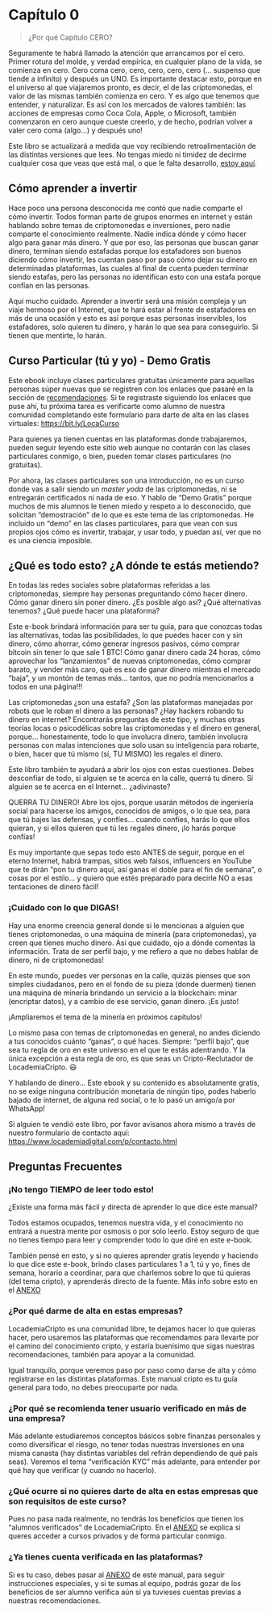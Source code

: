 # Capítulo 0

>¿Por qué Capítulo CERO?

Seguramente te habrá llamado la atención que arrancamos por el cero. Primer rotura del molde, y verdad empírica, en cualquier plano de la vida, se comienza en cero. Cero coma cero, cero, cero, cero, cero (… suspenso que tiende a infinito) y después un UNO. Es importante destacar esto, porque en el universo al que viajaremos pronto, es decir, el de las criptomonedas, el valor de las mismas también comienza en cero. Y es algo que tenemos que entender, y naturalizar. Es así con los mercados de valores también: las acciones de empresas como Coca Cola, Apple, o Microsoft, también comenzaron en cero aunque cueste creerlo, y de hecho, podrían volver a valer cero coma (algo…) y después uno!

Este libro se actualizará a medida que voy recibiendo retroalimentación de las distintas versiones que lees. No tengas miedo ni timidez de decirme cualquier cosa que veas que está mal, o que le falta desarrollo, [estoy aquí](/#¿quién-es-walddo).

## Cómo aprender a invertir
Hace poco una persona desconocida me contó que nadie comparte el cómo invertir. Todos forman parte de grupos enormes en internet y están hablando sobre temas de criptomonedas e inversiones, pero nadie comparte el conocimiento realmente. Nadie indica dónde y cómo hacer algo para ganar más dinero. Y que por eso, las personas que buscan ganar dinero, terminan siendo estafadas porque los estafadores son buenos diciendo cómo invertir, les cuentan paso por paso cómo dejar su dinero en determinadas plataformas, las cuales al final de cuenta pueden terminar siendo estafas, pero las personas no identifican esto con una estafa porque confían en las personas.

Aquí mucho cuidado. Aprender a invertir será una misión compleja y un viaje hermoso por el Internet, que te hará estar al frente de estafadores en más de una ocasión y esto es así porque esas personas inservibles, los estafadores, solo quieren tu dinero, y harán lo que sea para conseguirlo. Si tienen que mentirte, lo harán.

## Curso Particular (tú y yo) - Demo Gratis
Este ebook incluye clases particulares gratuitas únicamente para aquellas personas súper nuevas que se registren con los enlaces que pasaré en la sección de [recomendaciones](recomendaciones.md). Si te registraste siguiendo los enlaces que puse ahí, tu próxima tarea es verificarte como alumno de nuestra comunidad completando este formulario para darte de alta en las clases virtuales: https://bit.ly/LocaCurso

Para quienes ya tienen cuentas en las plataformas donde trabajaremos, pueden seguir leyendo este sitio web aunque no contarán con las clases particulares conmigo, o bien, pueden tomar clases particulares (no gratuitas).

Por ahora, las clases particulares son una introducción, no es un curso donde vas a salir siendo un _master yoda_ de las criptomonedas, ni se entregarán certificados ni nada de eso. Y hablo de “Demo Gratis” porque muchos de mis alumnos le tienen miedo y respeto a lo desconocido, que solicitan “demostración” de lo que es este tema de las criptomonedas. He incluido un “demo” en las clases particulares, para que vean con sus propios ojos cómo es invertir, trabajar, y usar todo, y puedan así, ver que no es una ciencia imposible. 

## ¿Qué es todo esto? ¿A dónde te estás metiendo?
En todas las redes sociales sobre plataformas referidas a las criptomonedas, siempre hay personas preguntando cómo hacer dinero. Cómo ganar dinero sin poner dinero. ¿Es posible algo así? ¿Qué alternativas tenemos? ¿Qué puede hacer una plataforma? 

Este e-book brindará información para ser tu guía, para que conozcas todas las alternativas, todas las posibilidades, lo que puedes hacer con y sin dinero, cómo ahorrar, cómo generar ingresos pasivos, cómo comprar bitcoin sin tener lo que sale 1 BTC! Cómo ganar dinero cada 24 horas, cómo aprovechar los “lanzamientos” de nuevas criptomonedas, cómo comprar barato, y vender más caro, qué es eso de ganar dinero mientras el mercado “baja”, y un montón de temas más… tantos, que no podría mencionarlos a todos en una página!!!

Las criptomonedas ¿son una estafa? ¿Son las plataformas manejadas por robots que le roban el dinero a las personas? ¿Hay hackers robando tu dinero en internet? Encontrarás preguntas de este tipo, y muchas otras teorías locas o psicodélicas sobre las criptomonedas y el dinero en general, porque… honestamente, todo lo que involucra dinero, también involucra personas con malas intenciones que solo usan su inteligencia para robarte, o bien, hacer que tú mismo (sí, TU MISMO) les regales el dinero.

Este libro también te ayudará a abrir los ojos con estas cuestiones. Debes desconfiar de todo, si alguien se te acerca en la calle, querrá tu dinero. Si alguien se te acerca en el Internet… ¿adivinaste?

QUERRA TU DINERO! Abre los ojos, porque usarán métodos de ingeniería social para hacerse los amigos, conocidos de amigos, o lo que sea, para que tú bajes las defensas, y confíes… cuando confíes, harás lo que ellos quieran, y si ellos quieren que tú les regales dinero, ¡lo harás porque confías!  

Es muy importante que sepas todo esto ANTES de seguir, porque en el eterno Internet, habrá trampas, sitios web falsos, influencers en YouTube que te dirán “pon tu dinero aquí, así ganas el doble para el fin de semana”, o cosas por el estilo… y quiero que estés preparado para decirle NO a esas tentaciones de dinero fácil! 

### ¡Cuidado con lo que DIGAS!
Hay una enorme creencia general donde si le mencionas a alguien que tienes criptomonedas, o una máquina de minería (para criptomonedas), ya creen que tienes mucho dinero. Así que cuidado, ojo a dónde comentas la información. Trata de ser perfil bajo, y me refiero a que no debes hablar de dinero, ni de criptomonedas!

En este mundo, puedes ver personas en la calle, quizás pienses que son simples ciudadanos, pero en el fondo de su pieza (donde duermen) tienen una máquina de minería brindando un servicio a la blockchain: minar (encriptar datos), y a cambio de ese servicio, ganan dinero. ¡Es justo!

¡Ampliaremos el tema de la minería en próximos capítulos!

Lo mismo pasa con temas de criptomonedas en general, no andes diciendo a tus conocidos cuánto “ganas”, o qué haces. Siempre: “perfil bajo”, que sea tu regla de oro en este universo en el que te estás adentrando. Y la única excepción a esta regla de oro, es que seas un Cripto-Reclutador de LocademiaCripto. 😃

Y hablando de dinero…
Este ebook y su contenido es absolutamente gratis, no se exige ninguna contribución monetaria de ningún tipo, podes haberlo bajado de internet, de alguna red social, o te lo pasó un amigo/a por WhatsApp!

Si alguien te vendió este libro, por favor avísanos ahora mismo  a través de nuestro formulario de contacto aquí: https://www.locademiadigital.com/p/contacto.html

## Preguntas Frecuentes

### ¡No tengo TIEMPO de leer todo esto! 

¿Existe una forma más fácil y directa de aprender lo que dice este manual?

Todos estamos ocupados, tenemos nuestra vida, y el conocimiento no entrará a nuestra mente por osmosis o por solo leerlo. Estoy seguro de que no tienes tiempo para leer y comprender todo lo que diré en este e-book.

También pensé en esto, y si no quieres aprender gratis leyendo y haciendo lo que dice este e-book, brindo clases particulares 1 a 1, tú y yo, fines de semana, horario a coordinar, para que charlemos sobre lo que tú quieras (del tema cripto), y aprenderás directo de la fuente. Más info sobre esto en el [ANEXO](/anexo.md)

### ¿Por qué darme de alta en estas empresas? 
LocademiaCripto es una comunidad libre, te dejamos hacer lo que quieras hacer, pero usaremos las plataformas que recomendamos para llevarte por el camino del conocimiento cripto, y estaría buenísimo que sigas nuestras recomendaciones, también para apoyar a la comunidad.

Igual tranquilo, porque veremos paso por paso como darse de alta y cómo registrarse en las distintas plataformas. Este manual cripto es tu guía general para todo, no debes preocuparte por nada.

### ¿Por qué se recomienda tener usuario verificado en más de una empresa?
Más adelante estudiaremos conceptos básicos sobre finanzas personales y como diversificar el riesgo, no tener todas nuestras inversiones en una misma canasta (hay distintas variables del refrán dependiendo de qué país seas). Veremos el tema “verificación KYC” más adelante, para entender por qué hay que verificar (y cuando no hacerlo).

### ¿Qué ocurre si no quieres darte de alta en estas empresas que son requisitos de este curso? 
Pues no pasa nada realmente, no tendrás los beneficios que tienen los “alumnos verificados” de LocademiaCripto. En el [ANEXO](/anexo.md) se explica si queres acceder a cursos privados y de forma particular conmigo.

### ¿Ya tienes cuenta verificada en las plataformas?
Si es tu caso, debes pasar al [ANEXO](/anexo.md) de este manual, para seguir instrucciones especiales, y si te sumas al equipo, podrás gozar de los beneficios de ser alumno verifica aún si ya tuvieses cuentas previas a nuestras recomendaciones.
